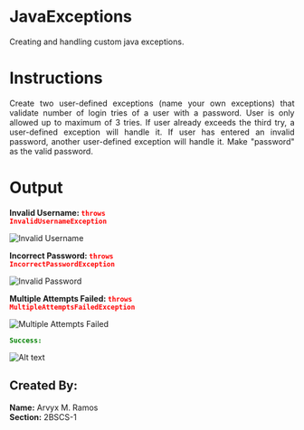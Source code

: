 # JavaExceptions
 Creating and handling custom java exceptions.

# Instructions
<div align="justify">Create two user-defined exceptions (name your own exceptions)  that validate number of login tries of a user with a password.
User is only allowed up to maximum of 3 tries.  If user already exceeds the third try, a user-defined exception will handle it.  
If user has entered an invalid password, another user-defined exception will handle it.  
Make "password" as the valid password.</div>

# Output

**Invalid Username: <code style="color : red">throws InvalidUsernameException</code>**

![Invalid Username](https://media.discordapp.net/attachments/1024219092611239936/1223241438070968381/username.gif?ex=6619235d&is=6606ae5d&hm=503560441c2ed96d23c54d71c83c2542e641d3a4febb46b1a9b78995b722bcd2&=&width=314&height=179)

**Incorrect Password: <code style="color : red">throws IncorrectPasswordException</code>**

![Invalid Password](https://media.discordapp.net/attachments/1024219092611239936/1223241437269725265/password.gif?ex=6619235d&is=6606ae5d&hm=bd906a2c55acbbc4127a78556397a675d5e2215b8fa212ea5c420c1fdaea2cb1&=&width=314&height=179)

**Multiple Attempts Failed: <code style="color : red">throws MultipleAttemptsFailedException</code>**

![Multiple Attempts Failed](https://media.discordapp.net/attachments/1024219092611239936/1223241436816871434/faileAttempts.gif?ex=6619235d&is=6606ae5d&hm=d37e3cf96c497aeac009f864e76a2b6ca169ae576c1a2f8b2df160864105350b&=&width=314&height=269)

**<code style="color : green">Success:</code>**

![Alt text](https://media.discordapp.net/attachments/1024219092611239936/1223241437714448384/success.gif?ex=6619235d&is=6606ae5d&hm=d5324dca38874ebe0e75a696b06adc19e0d40c346d545374c1283bd289f2b421&=&width=314&height=179)

## Created By:
**Name:** Arvyx M. Ramos <br>
**Section:** 2BSCS-1
